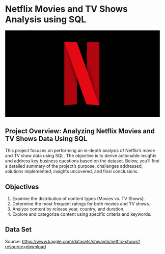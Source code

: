 # Netflix Movies and TV Shows Analysis using SQL

![Netflix Logo](https://github.com/Oriakhi-Osariemen/Netflix_sql_project./blob/main/2772922.webp)

## Project Overview: Analyzing Netflix Movies and TV Shows Data Using SQL

This project focuses on performing an in-depth analysis of Netflix’s movie and TV show data using SQL. 
The objective is to derive actionable insights and address key business questions based on the dataset. 
Below, you’ll find a detailed summary of the project’s purpose, challenges addressed, solutions implemented, insights uncovered, and final conclusions.

## Objectives

1. Examine the distribution of content types (Movies vs. TV Shows).
2. Determine the most frequent ratings for both movies and TV shows.
3. Analyze content by release year, country, and duration.
4. Explore and categorize content using specific criteria and keywords.

## Data Set
Source: https://www.kaggle.com/datasets/shivamb/netflix-shows?resource=download






